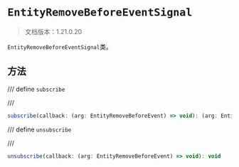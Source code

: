 # `EntityRemoveBeforeEventSignal`

> 文档版本：1.21.0.20

`EntityRemoveBeforeEventSignal`类。

## 方法

/// define
`subscribe`


///

```js
subscribe(callback: (arg: EntityRemoveBeforeEvent) => void): (arg: EntityRemoveBeforeEvent) => void
```


/// define
`unsubscribe`


///

```js
unsubscribe(callback: (arg: EntityRemoveBeforeEvent) => void): void
```

